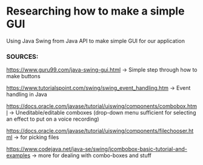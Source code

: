 # Researching how to make a simple GUI
Using Java Swing from Java API to make simple GUI for our application

### SOURCES:
https://www.guru99.com/java-swing-gui.html -> Simple step through how to make buttons

https://www.tutorialspoint.com/swing/swing_event_handling.htm -> Event handling in Java

https://docs.oracle.com/javase/tutorial/uiswing/components/combobox.html -> Uneditable/editable comboxes (drop-down menu sufficient for selecting an effect to put on a voice recording)

https://docs.oracle.com/javase/tutorial/uiswing/components/filechooser.html -> for picking files

https://www.codejava.net/java-se/swing/jcombobox-basic-tutorial-and-examples -> more for dealing with combo-boxes and stuff
